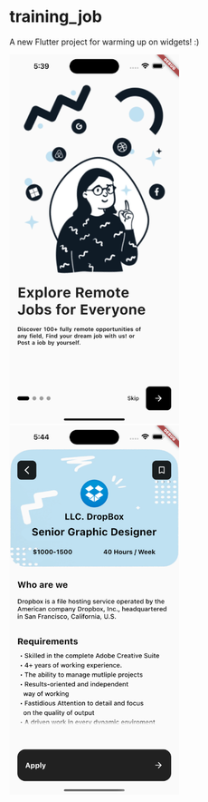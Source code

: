 # training_job

A new Flutter project for warming up on widgets! :)

<p float="left">
<img src="https://github.com/nicolas-alexandris/training_job/blob/main/visual_tutorial.png" width="300">
<img src="https://github.com/nicolas-alexandris/training_job/blob/main/visual_job.png" width="300">
</p>
